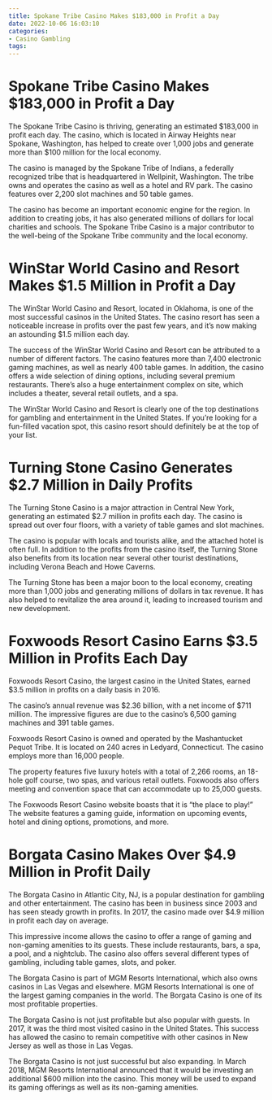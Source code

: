 ```yaml
---
title: Spokane Tribe Casino Makes $183,000 in Profit a Day
date: 2022-10-06 16:03:10
categories:
- Casino Gambling
tags:
---
```



#  Spokane Tribe Casino Makes $183,000 in Profit a Day

The Spokane Tribe Casino is thriving, generating an estimated $183,000 in profit each day. The casino, which is located in Airway Heights near Spokane, Washington, has helped to create over 1,000 jobs and generate more than $100 million for the local economy.

The casino is managed by the Spokane Tribe of Indians, a federally recognized tribe that is headquartered in Wellpinit, Washington. The tribe owns and operates the casino as well as a hotel and RV park. The casino features over 2,200 slot machines and 50 table games.

The casino has become an important economic engine for the region. In addition to creating jobs, it has also generated millions of dollars for local charities and schools. The Spokane Tribe Casino is a major contributor to the well-being of the Spokane Tribe community and the local economy.

#  WinStar World Casino and Resort Makes $1.5 Million in Profit a Day

The WinStar World Casino and Resort, located in Oklahoma, is one of the most successful casinos in the United States. The casino resort has seen a noticeable increase in profits over the past few years, and it’s now making an astounding $1.5 million each day.

The success of the WinStar World Casino and Resort can be attributed to a number of different factors. The casino features more than 7,400 electronic gaming machines, as well as nearly 400 table games. In addition, the casino offers a wide selection of dining options, including several premium restaurants. There’s also a huge entertainment complex on site, which includes a theater, several retail outlets, and a spa.

The WinStar World Casino and Resort is clearly one of the top destinations for gambling and entertainment in the United States. If you’re looking for a fun-filled vacation spot, this casino resort should definitely be at the top of your list.

#  Turning Stone Casino Generates $2.7 Million in Daily Profits 

The Turning Stone Casino is a major attraction in Central New York, generating an estimated $2.7 million in profits each day. The casino is spread out over four floors, with a variety of table games and slot machines.

The casino is popular with locals and tourists alike, and the attached hotel is often full. In addition to the profits from the casino itself, the Turning Stone also benefits from its location near several other tourist destinations, including Verona Beach and Howe Caverns.

The Turning Stone has been a major boon to the local economy, creating more than 1,000 jobs and generating millions of dollars in tax revenue. It has also helped to revitalize the area around it, leading to increased tourism and new development.

#  Foxwoods Resort Casino Earns $3.5 Million in Profits Each Day 

Foxwoods Resort Casino, the largest casino in the United States, earned $3.5 million in profits on a daily basis in 2016. 

The casino’s annual revenue was $2.36 billion, with a net income of $711 million. The impressive figures are due to the casino’s 6,500 gaming machines and 391 table games. 

Foxwoods Resort Casino is owned and operated by the Mashantucket Pequot Tribe. It is located on 240 acres in Ledyard, Connecticut. The casino employs more than 16,000 people. 

The property features five luxury hotels with a total of 2,266 rooms, an 18-hole golf course, two spas, and various retail outlets. Foxwoods also offers meeting and convention space that can accommodate up to 25,000 guests. 

The Foxwoods Resort Casino website boasts that it is “the place to play!” The website features a gaming guide, information on upcoming events, hotel and dining options, promotions, and more.

#  Borgata Casino Makes Over $4.9 Million in Profit Daily

The Borgata Casino in Atlantic City, NJ, is a popular destination for gambling and other entertainment. The casino has been in business since 2003 and has seen steady growth in profits. In 2017, the casino made over $4.9 million in profit each day on average.

This impressive income allows the casino to offer a range of gaming and non-gaming amenities to its guests. These include restaurants, bars, a spa, a pool, and a nightclub. The casino also offers several different types of gambling, including table games, slots, and poker.

The Borgata Casino is part of MGM Resorts International, which also owns casinos in Las Vegas and elsewhere. MGM Resorts International is one of the largest gaming companies in the world. The Borgata Casino is one of its most profitable properties.

The Borgata Casino is not just profitable but also popular with guests. In 2017, it was the third most visited casino in the United States. This success has allowed the casino to remain competitive with other casinos in New Jersey as well as those in Las Vegas.

The Borgata Casino is not just successful but also expanding. In March 2018, MGM Resorts International announced that it would be investing an additional $600 million into the casino. This money will be used to expand its gaming offerings as well as its non-gaming amenities.